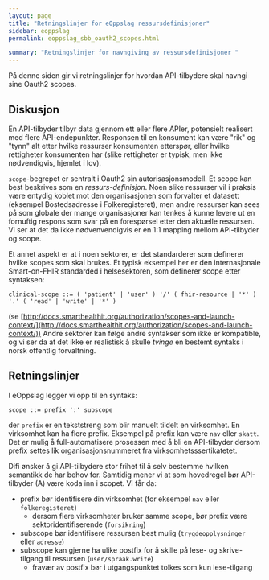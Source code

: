 ```yaml
---
layout: page
title: "Retningslinjer for eOppslag ressursdefinisjoner"
sidebar: eoppslag
permalink: eoppslag_sbb_oauth2_scopes.html

summary: "Retningslinjer for navngiving av ressursdefinisjoner "
---
```


På denne siden gir vi retningslinjer for hvordan API-tilbydere skal navngi sine Oauth2 scopes.

## Diskusjon

En API-tilbyder tilbyr data gjennom ett eller flere APIer, potensielt realisert med flere API-endepunkter. Responsen til en konsument kan være "rik" og "tynn" alt etter hvilke ressurser konsumenten etterspør, eller hvilke rettigheter konsumenten har (slike rettigheter er typisk, men ikke nødvendigvis, hjemlet i lov).

`scope`-begrepet er sentralt i Oauth2 sin autorisasjonsmodell.  Et scope kan best beskrives som en *ressurs-definisjon*.  Noen slike ressurser vil i praksis være entydig koblet mot den organisasjonen som forvalter et datasett (eksempel Bostedsadresse i Folkeregisteret), men andre ressurser kan sees på som globale der mange organisasjoner kan tenkes å kunne levere ut en fornuftig respons som svar på en forespørsel etter den aktuelle ressursen. Vi ser at det da ikke nødvenvendigvis er en 1:1 mapping mellom API-tilbyder og scope.

Et annet aspekt er at i noen sektorer, er det standarderer som definerer hvilke scopes som skal brukes.   Et typisk eksempel her er den internasjonale Smart-on-FHIR standarded i helsesektoren, som definerer scope etter syntaksen:

`clinical-scope ::= ( 'patient' | 'user' ) '/' ( fhir-resource | '*' ) '.' ( 'read' | 'write' | '*' )`

(se [http://docs.smarthealthit.org/authorization/scopes-and-launch-context/](http://docs.smarthealthit.org/authorization/scopes-and-launch-context/))
Andre sektorer kan følge andre syntakser som ikke er kompatible, og vi ser da at det ikke er realistisk å skulle *tvinge* en bestemt syntaks i norsk offentlig forvaltning.

## Retningslinjer

I eOppslag legger vi opp til en syntaks:

`scope ::= prefix ':' subscope`

der `prefix` er en tekststreng som blir manuelt tildelt en virksomhet. En virksomhet kan ha flere prefix.  Eksempel på prefix kan være `nav` eller `skatt`.   Det er mulig å full-automatisere prosessen med å bli en API-tilbyder dersom prefix settes lik  organisasjonsnummeret fra  virksomhetsssertikatetet.

Difi ønsker å gi API-tilbydere stor frihet til å selv bestemme hvilken semantikk de har behov for.  Samtidig mener vi at som hovedregel bør API-tilbyder (A) være koda inn i scopet.  Vi får da:

- prefix bør identifisere din virksomhet  (for eksempel `nav` eller `folkeregisteret`)
    - dersom flere virksomheter bruker samme scope, bør prefix være sektoridentifiserende (`forsikring`)
- subscope bør identifisere ressursen best mulig (`trygdeopplysninger` eller `adresse`)
- subscope kan gjerne ha ulike postfix for å skille på lese- og skrive-tilgang til ressursen (`user/spraak.write`)
     - fravær av postfix bør i utgangspunktet tolkes som kun lese-tilgang
